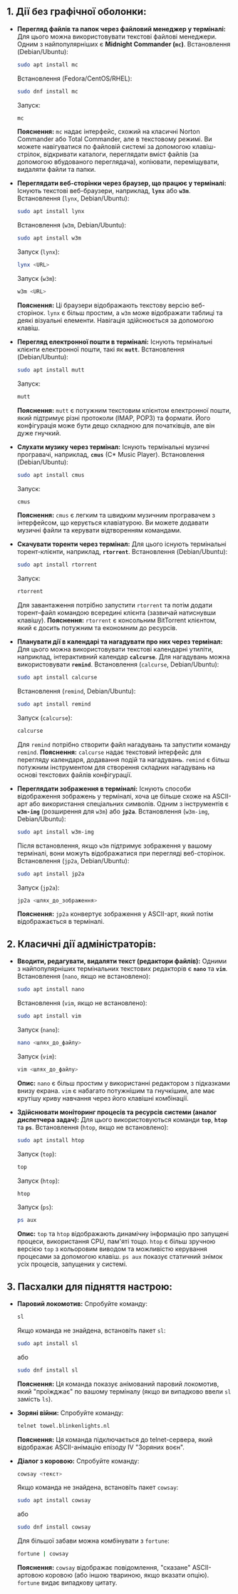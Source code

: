 ## 1. Дії без графічної оболонки:

* **Перегляд файлів та папок через файловий менеджер у терміналі:**
    Для цього можна використовувати текстові файлові менеджери. Одним з найпопулярніших є **Midnight Commander (`mc`)**.
    Встановлення (Debian/Ubuntu):
    ```bash
    sudo apt install mc
    ```
    Встановлення (Fedora/CentOS/RHEL):
    ```bash
    sudo dnf install mc
    ```
    Запуск:
    ```bash
    mc
    ```
    **Пояснення:** `mc` надає інтерфейс, схожий на класичні Norton Commander або Total Commander, але в текстовому режимі. Ви можете навігуватися по файловій системі за допомогою клавіш-стрілок, відкривати каталоги, переглядати вміст файлів (за допомогою вбудованого переглядача), копіювати, переміщувати, видаляти файли та папки.

* **Переглядати веб-сторінки через браузер, що працює у терміналі:**
    Існують текстові веб-браузери, наприклад, **`lynx`** або **`w3m`**.
    Встановлення (`lynx`, Debian/Ubuntu):
    ```bash
    sudo apt install lynx
    ```
    Встановлення (`w3m`, Debian/Ubuntu):
    ```bash
    sudo apt install w3m
    ```
    Запуск (`lynx`):
    ```bash
    lynx <URL>
    ```
    Запуск (`w3m`):
    ```bash
    w3m <URL>
    ```
    **Пояснення:** Ці браузери відображають текстову версію веб-сторінок. `lynx` є більш простим, а `w3m` може відображати таблиці та деякі візуальні елементи. Навігація здійснюється за допомогою клавіш.

* **Перегляд електронної пошти в терміналі:**
    Існують термінальні клієнти електронної пошти, такі як **`mutt`**.
    Встановлення (Debian/Ubuntu):
    ```bash
    sudo apt install mutt
    ```
    Запуск:
    ```bash
    mutt
    ```
    **Пояснення:** `mutt` є потужним текстовим клієнтом електронної пошти, який підтримує різні протоколи (IMAP, POP3) та формати. Його конфігурація може бути дещо складною для початківців, але він дуже гнучкий.

* **Слухати музику через термінал:**
    Існують термінальні музичні програвачі, наприклад, **`cmus`** (C\* Music Player).
    Встановлення (Debian/Ubuntu):
    ```bash
    sudo apt install cmus
    ```
    Запуск:
    ```bash
    cmus
    ```
    **Пояснення:** `cmus` є легким та швидким музичним програвачем з інтерфейсом, що керується клавіатурою. Ви можете додавати музичні файли та керувати відтворенням командами.

* **Скачувати торенти через термінал:**
    Для цього існують термінальні торент-клієнти, наприклад, **`rtorrent`**.
    Встановлення (Debian/Ubuntu):
    ```bash
    sudo apt install rtorrent
    ```
    Запуск:
    ```bash
    rtorrent
    ```
    Для завантаження потрібно запустити `rtorrent` та потім додати торент-файл командою всередині клієнта (зазвичай натиснувши клавішу).
    **Пояснення:** `rtorrent` є консольним BitTorrent клієнтом, який є досить потужним та економним до ресурсів.

* **Планувати дії в календарі та нагадувати про них через термінал:**
    Для цього можна використовувати текстові календарні утиліти, наприклад, інтерактивний календар **`calcurse`**. Для нагадувань можна використовувати **`remind`**.
    Встановлення (`calcurse`, Debian/Ubuntu):
    ```bash
    sudo apt install calcurse
    ```
    Встановлення (`remind`, Debian/Ubuntu):
    ```bash
    sudo apt install remind
    ```
    Запуск (`calcurse`):
    ```bash
    calcurse
    ```
    Для `remind` потрібно створити файл нагадувань та запустити команду `remind`.
    **Пояснення:** `calcurse` надає текстовий інтерфейс для перегляду календаря, додавання подій та нагадувань. `remind` є більш потужним інструментом для створення складних нагадувань на основі текстових файлів конфігурації.

* **Переглядати зображення в терміналі:**
    Існують способи відображення зображень у терміналі, хоча це більше схоже на ASCII-арт або використання спеціальних символів. Одним з інструментів є **`w3m-img`** (розширення для `w3m`) або **`jp2a`**.
    Встановлення (`w3m-img`, Debian/Ubuntu):
    ```bash
    sudo apt install w3m-img
    ```
    Після встановлення, якщо `w3m` підтримує зображення у вашому терміналі, вони можуть відображатися при перегляді веб-сторінок.
    Встановлення (`jp2a`, Debian/Ubuntu):
    ```bash
    sudo apt install jp2a
    ```
    Запуск (`jp2a`):
    ```bash
    jp2a <шлях_до_зображення>
    ```
    **Пояснення:** `jp2a` конвертує зображення у ASCII-арт, який потім відображається в терміналі.

## 2. Класичні дії адміністраторів:

* **Вводити, редагувати, видаляти текст (редактори файлів):**
    Одними з найпопулярніших термінальних текстових редакторів є **`nano`** та **`vim`**.
    Встановлення (`nano`, якщо не встановлено):
    ```bash
    sudo apt install nano
    ```
    Встановлення (`vim`, якщо не встановлено):
    ```bash
    sudo apt install vim
    ```
    Запуск (`nano`):
    ```bash
    nano <шлях_до_файлу>
    ```
    Запуск (`vim`):
    ```bash
    vim <шлях_до_файлу>
    ```
    **Опис:** `nano` є більш простим у використанні редактором з підказками внизу екрана. `vim` є набагато потужнішим та гнучкішим, але має крутішу криву навчання через його клавішні комбінації.

* **Здійснювати моніторинг процесів та ресурсів системи (аналог диспетчера задач):**
    Для цього використовуються команди **`top`**, **`htop`** та **`ps`**.
    Встановлення (`htop`, якщо не встановлено):
    ```bash
    sudo apt install htop
    ```
    Запуск (`top`):
    ```bash
    top
    ```
    Запуск (`htop`):
    ```bash
    htop
    ```
    Запуск (`ps`):
    ```bash
    ps aux
    ```
    **Опис:** `top` та `htop` відображають динамічну інформацію про запущені процеси, використання CPU, пам'яті тощо. `htop` є більш зручною версією `top` з кольоровим виводом та можливістю керування процесами за допомогою клавіш. `ps aux` показує статичний знімок усіх процесів, запущених у системі.

## 3. Пасхалки для підняття настрою:

* **Паровий локомотив:**
    Спробуйте команду:
    ```bash
    sl
    ```
    Якщо команда не знайдена, встановіть пакет `sl`:
    ```bash
    sudo apt install sl
    ```
    або
    ```bash
    sudo dnf install sl
    ```
    **Пояснення:** Ця команда показує анімований паровий локомотив, який "проїжджає" по вашому терміналу (якщо ви випадково ввели `sl` замість `ls`).

* **Зоряні війни:**
    Спробуйте команду:
    ```bash
    telnet towel.blinkenlights.nl
    ```
    **Пояснення:** Ця команда підключається до telnet-сервера, який відображає ASCII-анімацію епізоду IV "Зоряних воєн".

* **Діалог з коровою:**
    Спробуйте команду:
    ```bash
    cowsay <текст>
    ```
    Якщо команда не знайдена, встановіть пакет `cowsay`:
    ```bash
    sudo apt install cowsay
    ```
    або
    ```bash
    sudo dnf install cowsay
    ```
    Для більшої забави можна комбінувати з `fortune`:
    ```bash
    fortune | cowsay
    ```
    **Пояснення:** `cowsay` відображає повідомлення, "сказане" ASCII-артовою коровою (або іншою твариною, якщо вказати опцію). `fortune` видає випадкову цитату.
